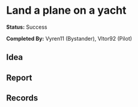 # Land a plane on a yacht

**Status:** <span class="status success">Success</span>

**Completed By:** <span>Vyren11</span> (Bystander), <span>Vltor92</span> (Pilot)

## Idea


## Report


## Records

